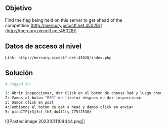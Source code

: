 ## Objetivo
Find the flag being held on this server to get ahead of the competition [http://mercury.picoctf.net:45028/](http://mercury.picoctf.net:45028/)
## Datos de acceso al nivel
```
Link: http://mercury.picoctf.net:45028/index.php
```

## Solución

```bash
# Logged in!

1: Abrir inspeccionar, dar click en el boton de choose Red y luego choose blue
2: Vamos al boton "RED" de firefox despues de dar inspeccionar
3: Damos click en post
4:Cambiamos el boton de get a head y damos click en enviar
5: picoCTF{r3j3ct_th3_du4l1ty_775f2530}


``` 
![[Pasted image 20231011104444.png]]